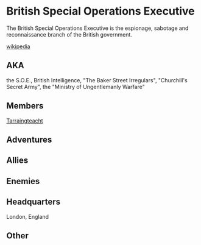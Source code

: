 # British Special Operations Executive

The British Special Operations Executive is the espionage, sabotage and reconnaissance branch of the British government.

[wikipedia](https://en.wikipedia.org/wiki/Special_Operations_Executive)

## AKA
the S.O.E., British Intelligence, "The Baker Street Irregulars", "Churchill's Secret Army", the "Ministry of Ungentlemanly Warfare"

## Members
[Tarraingteacht](npcs/Tarraingteacht.md)

## Adventures


## Allies


## Enemies


## Headquarters
London, England

## Other